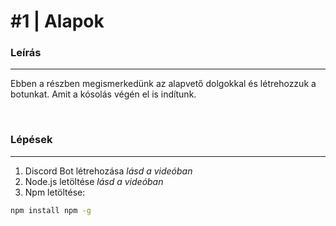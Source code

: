 # #1 | Alapok

### Leírás 
---
Ebben a részben megismerkedünk az alapvető dolgokkal és létrehozzuk a botunkat. Amit a kósolás végén el is indítunk.

<br />

### Lépések
---
1. Discord Bot létrehozása *lásd a videóban* 
2. Node.js letöltése *lásd a videóban*
3. Npm letöltése:

```sh
npm install npm -g 
```
